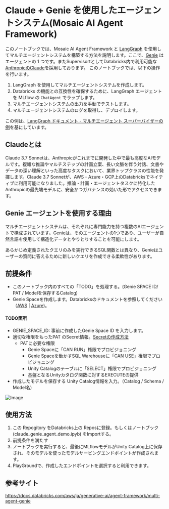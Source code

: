 # Claude + Genie を使用したエージェントシステム(Mosaic AI Agent Framework)

このノートブックでは、Mosaic AI Agent Framework と [LangGraph](https://blog.langchain.dev/langgraph-multi-agent-workflows/) を使用してマルチエージェントシステムを構築する方法を説明します。ここで、[Genie](https://www.databricks.com/product/ai-bi/genie) はエージェントの 1 つです。またSupervisortとしてDatabricks内で利用可能な[AnthropicのClaude](https://www.databricks.com/jp/blog/anthropic-claude-37-sonnet-now-natively-available-databricks)を採用しております。
このノートブックでは、以下の操作を行います。
1. LangGraph を使用してマルチエージェントシステムを作成します。
1. Databricks の機能との互換性を確保するために、LangGraph エージェントを MLflow の `ChatAgent` でラップします。
1. マルチエージェントシステムの出力を手動でテストします。
1. マルチエージェントシステムのログを取得し、デプロイします。

この例は、[LangGraph ドキュメント - マルチエージェント スーパーバイザーの例](https://github.com/langchain-ai/langgraph/blob/main/docs/docs/tutorials/multi_agent/agent_supervisor.ipynb)を基にしています。

## Claudeとは

Claude 3.7 Sonnetは、Anthropicがこれまでに開発した中で最も高度なAIモデルです。複雑な推論やマルチステップの計画立案、長い文脈を伴う対話、文書やデータの深い理解といった高度なタスクにおいて、業界トップクラスの性能を発揮します。Claude 3.7 Sonnetが、AWS・Azure・GCP上のDatabricksでネイティブに利用可能になりました。推論・計画・エージェントタスクに特化したAnthropicの最先端モデルに、安全かつガバナンスの効いた形でアクセスできます。

## Genie エージェントを使用する理由

マルチエージェントシステムは、それぞれに専門能力を持つ複数のAIエージェントで構成されています。Genieは、そのエージェントの1つであり、ユーザーが自然言語を使用して構造化データとやりとりすることを可能にします。

あらかじめ定義されたクエリのみを実行できるSQL関数とは異なり、Genieはユーザーの質問に答えるために新しいクエリを作成できる柔軟性があります。

## 前提条件

- このノートブック内のすべての「TODO」を処理する。(Genie SPACE ID/ PAT / Modelを保存するCatalog)
- Genie Spaceを作成します。Databricksのドキュメントを参照してください（[AWS](https://docs.databricks.com/aws/genie/set-up) | [Azure](https://learn.microsoft.com/azure/databricks/genie/set-up))。

#### TODO箇所

- GENIE_SPACE_ID:  事前に作成したGenie Space ID を入力します。
- 適切な権限をもったPAT のSecret情報。[Secretの作成方法](https://qiita.com/maroon-db/items/6e2d86919a827bd61a9b)
  - PATに必要な権限
    - Genie Spaceに「CAN RUN」権限でプロビジョニング
    - Genie Spaceを動かすSQL Warehouseに「CAN USE」権限でプロビジョニング
    - Unity Catalogのテーブルに「SELECT」権限でプロビジョニング
    - 基盤となるUnityカタログ関数に対するEXECUTEの提供
- 作成したモデルを保存する Unity Catalog情報を入力。（Catalog / Schema / Model名) 

![Image](https://github.com/maroon-spec/Multiagent_Genie_Demo/blob/main/multiagent-genie-demo.gif)


## 使用方法

1. この Repogitory をDatabricks上の Reposに登録。もしくはノートブック (claude_genie_agent_demo.ipyb) をImportする。
2. 前提条件を満たす
3. ノートブックを実行すると、最後にMLflowモデルがUnity Catalog上に保存され、そのモデルを使ったモデルサービングエンドポイントが作成されます。
4. PlayGroundで、作成したエンドポイントを選択すると利用できます。


## 参考サイト
https://docs.databricks.com/aws/ja/generative-ai/agent-framework/multi-agent-genie
